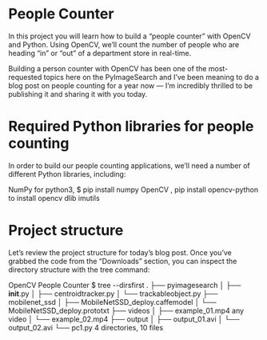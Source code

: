# People Counter

In this project you will learn how to build a “people counter” with OpenCV and Python. Using OpenCV, we’ll count the number of people who are heading “in” or “out” of a department store in real-time.

Building a person counter with OpenCV has been one of the most-requested topics here on the PyImageSearch and I’ve been meaning to do a blog post on people counting for a year now — I’m incredibly thrilled to be publishing it and sharing it with you today.

# Required Python libraries for people counting
In order to build our people counting applications, we’ll need a number of different Python libraries, including:

NumPy for python3, $ pip install numpy
OpenCV , pip install opencv-python to install opencv
dlib
imutils


# Project structure
Let’s review the project structure for today’s blog post. Once you’ve grabbed the code from the “Downloads” section, you can inspect the directory structure with the tree  command:

OpenCV People Counter
$ tree --dirsfirst
.
├── pyimagesearch
│   ├── __init__.py
│   ├── centroidtracker.py
│   └── trackableobject.py
├── mobilenet_ssd
│   ├── MobileNetSSD_deploy.caffemodel
│   └── MobileNetSSD_deploy.prototxt
├── videos
│   ├── example_01.mp4 any video
│   └── example_02.mp4
├── output
│   ├── output_01.avi
│   └── output_02.avi
└── pc1.py
4 directories, 10 files
